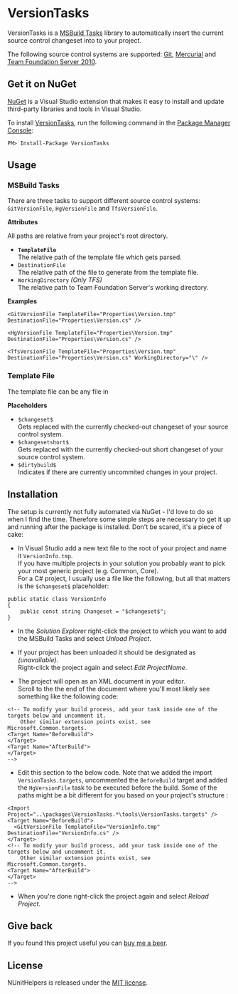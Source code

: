 # VersionTasks

VersionTasks is a [MSBuild Tasks][msbuildtasks] library to automatically insert the current source control changeset into to your project.

The following source control systems are supported: [Git][git], [Mercurial][mercurial] and [Team Foundation Server 2010][tfs2010].

## Get it on NuGet

[NuGet][nuget] is a Visual Studio extension that makes it easy to install and update third-party libraries 
and tools in Visual Studio.

To install [VersionTasks][package], run the following command in the [Package Manager Console][pmc]:

    PM> Install-Package VersionTasks

## Usage

### MSBuild Tasks

There are three tasks to support different source control systems: `GitVersionFile`, `HgVersionFile` and `TfsVersionFile`.

**Attributes**

All paths are relative from your project's root directory.

- **`TemplateFile`**<br/>
The relative path of the template file which gets parsed.
- `DestinationFile`<br/>
The relative path of the file to generate from the template file.
- `WorkingDirectory` *(Only TFS)*<br/>
The relative path to Team Foundation Server's working directory.

**Examples**

<pre><code>&lt;GitVersionFile TemplateFile="Properties\Version.tmp" DestinationFile="Properties\Version.cs" /&gt;</code></pre>

<pre><code>&lt;HgVersionFile TemplateFile="Properties\Version.tmp" DestinationFile="Properties\Version.cs" /&gt;</code></pre>

<pre><code>&lt;TfsVersionFile TemplateFile="Properties\Version.tmp" DestinationFile="Properties\Version.cs" WorkingDirectory="\" /&gt;</code></pre>

### Template File

The template file can be any file in 

**Placeholders**

- `$changeset$`<br/>
Gets replaced with the currently checked-out changeset of your source control system.
- `$changesetshort$`<br/>
Gets replaced with the currently checked-out short changeset of your source control system.
- `$dirtybuild$`<br/>
Indicates if there are currently uncommited changes in your project.

## Installation

The setup is currently not fully automated via NuGet - I'd love to do so when I find the time. Therefore some simple steps are necessary to get it up and running after the package is installed. Don't be scared, it's a piece of cake:

- In Visual Studio add a new text file to the root of your project and name it `VersionInfo.tmp`.<br/>
If you have multiple projects in your solution you probably want to pick your most generic project (e.g. Common, Core).<br/>
For a C# project, I usually use a file like the following, but all that matters is the `$changeset$` placeholder:

<pre><code>public static class VersionInfo
{
    public const string Changeset = "$changeset$";
}</code></pre>

- In the *Solution Explorer* right-click the project to which you want to add the MSBuild Tasks and select *Unload Project*.

- If your project has been unloaded it should be designated as *(unavailable)*.<br/>
Right-click the project again and select *Edit ProjectName*.

- The project will open as an XML document in your editor.<br/>
Scroll to the the end of the document where you'll most likely see something like the following code:

<pre><code>&lt;!-- To modify your build process, add your task inside one of the targets below and uncomment it. 
    Other similar extension points exist, see Microsoft.Common.targets.
&lt;Target Name="BeforeBuild"&gt;
&lt;/Target&gt;
&lt;Target Name="AfterBuild"&gt;
&lt;/Target&gt;
--&gt;</code></pre>

- Edit this section to the below code. Note that we added the import `VersionTasks.targets`, uncommented the `BeforeBuild` target and added the `HgVersionFile` task to be executed before the build. Some of the paths might be a bit different for you based on your project's structure :

<pre><code>&lt;Import Project="..\packages\VersionTasks.*\tools\VersionTasks.targets" /&gt;
&lt;Target Name="BeforeBuild"&gt;
  &lt;GitVersionFile TemplateFile="VersionInfo.tmp" DestinationFile="VersionInfo.cs" /&gt;
&lt;/Target&gt;
&lt;!-- To modify your build process, add your task inside one of the targets below and uncomment it. 
    Other similar extension points exist, see Microsoft.Common.targets.
&lt;Target Name="AfterBuild"&gt;
&lt;/Target&gt;
--&gt;</code></pre>

- When you're done right-click the project again and select *Reload Project*.

## Give back

If you found this project useful you can [buy me a beer][donate].

## License
NUnitHelpers is released under the [MIT license][mit].



[msbuildtasks]: http://msdn.microsoft.com/en-us/library/ms171466.aspx
[git]:          http://git-scm.com/
[mercurial]:    http://mercurial.selenic.com/
[tfs2010]:      http://www.microsoft.com/visualstudio/en-us/products/2010-editions/team-foundation-server/overview
[nuget]:        http://nuget.org
[package]:      http://nuget.org/packages/VersionTasks
[pmc]:          http://docs.nuget.org/docs/start-here/using-the-package-manager-console
[donate]:       https://www.paypal.com/cgi-bin/webscr?cmd=_s-xclick&hosted_button_id=2AGHGEL2X4VSQ
[mit]:          https://github.com/martinbuberl/NUnitHelpers/blob/master/LICENSE